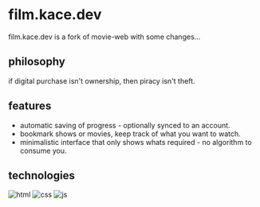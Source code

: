 # film.kace.dev
film.kace.dev is a fork of movie-web with some changes...

## philosophy
if digital purchase isn't ownership, then piracy isn't theft.

## features
- automatic saving of progress - optionally synced to an account.
- bookmark shows or movies, keep track of what you want to watch.
- minimalistic interface that only shows whats required - no algorithm to consume you.

## technologies

![html](https://img.shields.io/badge/HTML5-E34F26?style=for-the-badge&logo=html5&logoColor=white)
![css](https://img.shields.io/badge/CSS3-1572B6?style=for-the-badge&logo=css3&logoColor=white)
![js](https://img.shields.io/badge/JavaScript-F7DF1E?style=for-the-badge&logo=JavaScript&logoColor=black)



